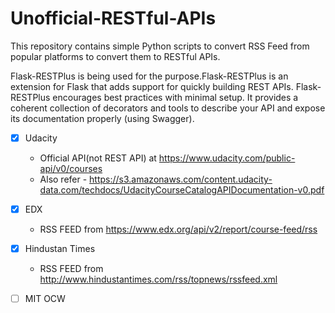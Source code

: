 # Unofficial-RESTful-APIs

This repository contains simple Python scripts to convert RSS Feed from popular platforms to convert them to RESTful APIs.

Flask-RESTPlus is being used for the purpose.Flask-RESTPlus is an extension for Flask that adds support for quickly building REST APIs. Flask-RESTPlus encourages best practices with minimal setup. It provides a coherent collection of decorators and tools to describe your API and expose its documentation properly (using Swagger).

- [x] Udacity
    * Official API(not REST API) at https://www.udacity.com/public-api/v0/courses 
    * Also refer - https://s3.amazonaws.com/content.udacity-data.com/techdocs/UdacityCourseCatalogAPIDocumentation-v0.pdf

- [x] EDX
    * RSS FEED from https://www.edx.org/api/v2/report/course-feed/rss

- [x] Hindustan Times 
    * RSS FEED from http://www.hindustantimes.com/rss/topnews/rssfeed.xml

- [ ] MIT OCW

